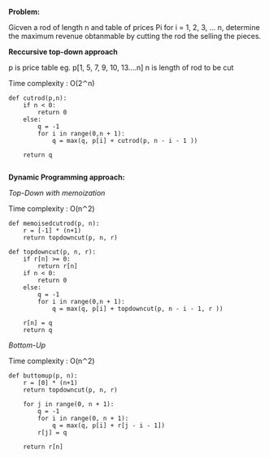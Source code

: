  **Problem:**

Gicven a rod of length n and  table of prices Pi for i = 1, 2, 3, ... n, determine the maximum revenue obtanmable by cutting the rod the selling the pieces.

**Reccursive top-down approach**

p is price table eg. p[1, 5, 7, 9, 10, 13....n]
n is length of rod to be cut

Time complexity : O(2⌃n)
```
def cutrod(p,n):
	if n < 0:
		return 0
	else:
		q = -1
		for i in range(0,n + 1):
			q = max(q, p[i] + cutrod(p, n - i - 1 ))

	return q


```
**Dynamic Programming approach:**

*Top-Down with memoization*

Time complexity : O(n⌃2)

```
def memoisedcutrod(p, n):
	r = [-1] * (n+1)
	return topdowncut(p, n, r)

def topdowncut(p, n, r):
	if r[n] >= 0:
		return r[n]
	if n < 0:
		return 0
	else:
		q = -1
		for i in range(0,n + 1):
			q = max(q, p[i] + topdowncut(p, n - i - 1, r ))

	r[n] = q
	return q

```

*Bottom-Up*

Time complexity : O(n⌃2)

```
def buttomup(p, n):
	r = [0] * (n+1)
	return topdowncut(p, n, r)

	for j in range(0, n + 1):
		q = -1
		for i in range(0, n + 1):
			q = max(q, p[i] + r[j - i - 1])
		r[j] = q

	return r[n]

```
